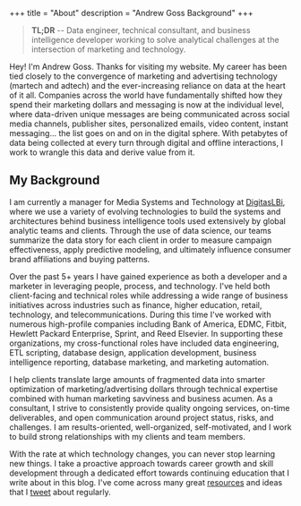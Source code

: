 +++
title = "About"
description = "Andrew Goss Background"
+++
> <b>TL;DR</b> -- Data engineer, technical consultant, and business intelligence developer working to solve analytical challenges at the intersection of marketing and technology.

Hey! I'm Andrew Goss. Thanks for visiting my website. My career has been tied closely to the convergence of marketing and advertising technology (martech and adtech) and the ever-increasing reliance on data at the heart of it all. Companies across the world have fundamentally shifted how they spend their marketing dollars and messaging is now at the individual level, where data-driven unique messages are being communicated across social media channels, publisher sites, personalized emails, video content, instant messaging... the list goes on and on in the digital sphere. With petabytes of data being collected at every turn through digital and offline interactions, I work to wrangle this data and derive value from it.

## My Background

I am currently a manager for Media Systems and Technology at <a href="http://www.digitaslbi.com/us" target="_blank">DigitasLBi</a>, where we use a variety of evolving technologies to build the systems and architectures behind business intelligence tools used extensively by global analytic teams and clients. Through the use of data science, our teams summarize the data story for each client in order to measure campaign effectiveness, apply predictive modeling, and ultimately influence consumer brand affiliations and buying patterns.

Over the past 5+ years I have gained experience as both a developer and a marketer in leveraging people, process, and technology. I've held both client-facing and technical roles while addressing a wide range of business initiatives across industries such as finance, higher education, retail, technology, and telecommunications. During this time I've worked with numerous high-profile companies including Bank of America, EDMC, Fitbit, Hewlett Packard Enterprise, Sprint, and Reed Elsevier. In supporting these organizations, my cross-functional roles have included data engineering, ETL scripting, database design, application development, business intelligence reporting, database marketing, and marketing automation. 

I help clients translate large amounts of fragmented data into smarter optimization of marketing/advertising dollars through technical expertise combined with human marketing savviness and business acumen. As a consultant, I strive to consistently provide quality ongoing services, on-time deliverables, and open communication around project status, risks, and challenges. I am results-oriented, well-organized, self-motivated, and I work to build strong relationships with my clients and team members.

With the rate at which technology changes, you can never stop learning new things. I take a proactive approach towards career growth and skill development through a dedicated effort towards continuing education that I write about in this blog. I've come across many great <a href="/resources">resources</a> and ideas that I <a href="https://twitter.com/andrewrgoss" target="_blank">tweet</a> about regularly.
